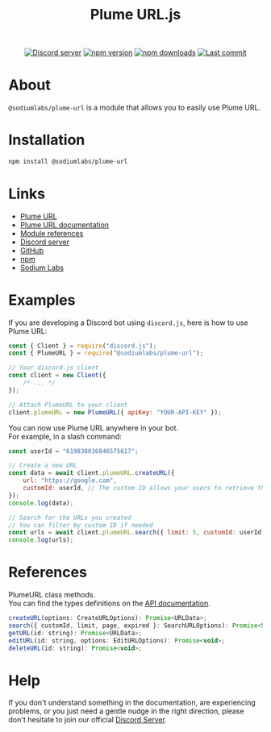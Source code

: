 <div align="center">
<br />
    <h1>Plume URL.js</h1>
    <br />
    <p>
        <a href="https://discord.gg/8PDXWSHH7k"><img src="https://img.shields.io/discord/1336303640725553213?color=5865F2&logo=discord&logoColor=white" alt="Discord server" /></a>
        <a href="https://www.npmjs.com/package/@sodiumlabs/plume-url"><img src="https://img.shields.io/npm/v/@sodiumlabs/plume-url.svg?maxAge=3600" alt="npm version" /></a>
        <a href="https://www.npmjs.com/package/@sodiumlabs/plume-url"><img src="https://img.shields.io/npm/dt/@sodiumlabs/plume-url.svg?maxAge=3600" alt="npm downloads" /></a>
        <a href="https://github.com/sodium-labs/plume-url.js/commits/main"><img alt="Last commit" src="https://img.shields.io/github/last-commit/sodium-labs/plume-url.js?logo=github&logoColor=ffffff" /></a>
    </p>
</div>

# About

`@sodiumlabs/plume-url` is a module that allows you to easily use Plume URL.

# Installation

```sh
npm install @sodiumlabs/plume-url
```

# Links

- [Plume URL](https://url.sodiumlabs.xyz)
- [Plume URL documentation](https://url.sodiumlabs.xyz/docs)
- [Module references](#references)
- [Discord server](https://discord.gg/8PDXWSHH7k)
- [GitHub](https://github.com/sodium-labs/plume-url.js)
- [npm](https://npmjs.com/package/@sodiumlabs/plume-url)
- [Sodium Labs](https://sodiumlabs.xyz)

# Examples

If you are developing a Discord bot using `discord.js`, here is how to use Plume URL:

```js
const { Client } = require("discord.js");
const { PlumeURL } = require("@sodiumlabs/plume-url");

// Your discord.js client
const client = new Client({
    /* ... */
});

// Attach PlumeURL to your client
client.plumeURL = new PlumeURL({ apiKey: "YOUR-API-KEY" });
```

You can now use Plume URL anywhere in your bot. <br/>For example, in a slash command:

```js
const userId = "619838036846575617";

// Create a new URL
const data = await client.plumeURL.createURL({
    url: "https://google.com",
    customId: userId, // The custom ID allows your users to retrieve their URLs later
});
console.log(data);

// Search for the URLs you created
// You can filter by custom ID if needed
const urls = await client.plumeURL.search({ limit: 5, customId: userId });
console.log(urls);
```

# References

PlumeURL class methods. <br/> You can find the types definitions on the [API documentation](https://url.sodiumlabs.xyz/docs).

```js
createURL(options: CreateURLOptions): Promise<URLData>;
search({ customId, limit, page, expired }: SearchURLOptions): Promise<SearchURLResults>;
getURL(id: string): Promise<URLData>;
editURL(id: string, options: EditURLOptions): Promise<void>;
deleteURL(id: string): Promise<void>;
```

# Help

If you don't understand something in the documentation, are experiencing problems, or you just need a gentle nudge in the right direction, please don't hesitate to join our official [Discord Server](https://discord.gg/8PDXWSHH7k).
